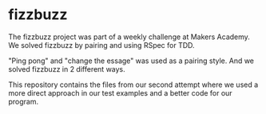 # fizzbuzz

The fizzbuzz project was part of a weekly challenge at Makers Academy. We solved fizzbuzz by pairing and using RSpec for TDD. 

"Ping pong" and "change the essage" was used as a pairing style. And we solved fizzbuzz in 2 different ways. 

This repository contains the files from our second attempt where we used a more direct approach in our test examples and a better code for our program.
